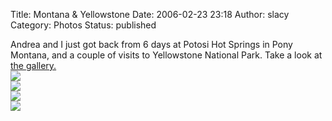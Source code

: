 Title: Montana & Yellowstone
Date: 2006-02-23 23:18
Author: slacy
Category: Photos
Status: published

Andrea and I just got back from 6 days at Potosi Hot Springs in Pony
Montana, and a couple of visits to Yellowstone National Park. Take a
look at [the gallery.](http://slacy.com/gallery/v/2006/Yellowstone)  
![](http://slacy.com/gallery/d/63266-3/img_0786.jpg)  
![](http://slacy.com/gallery/d/63391-3/img_0855.jpg)  
![](http://slacy.com/gallery/d/63441-3/img_0875.jpg)  
![](http://slacy.com/gallery/d/63556-3/img_0935.jpg)

